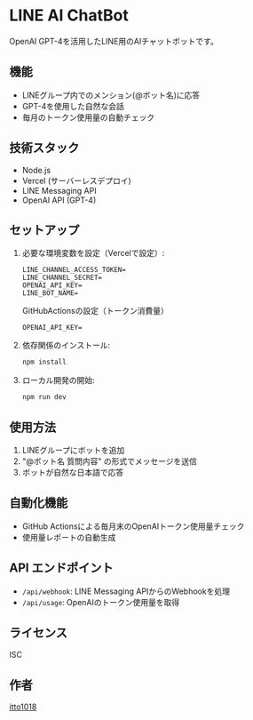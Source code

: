 # LINE AI ChatBot

OpenAI GPT-4を活用したLINE用のAIチャットボットです。

## 機能

- LINEグループ内でのメンション(@ボット名)に応答
- GPT-4を使用した自然な会話
- 毎月のトークン使用量の自動チェック

## 技術スタック

- Node.js
- Vercel (サーバーレスデプロイ)
- LINE Messaging API
- OpenAI API (GPT-4)

## セットアップ

1. 必要な環境変数を設定（Vercelで設定）:
   ```
   LINE_CHANNEL_ACCESS_TOKEN=
   LINE_CHANNEL_SECRET=
   OPENAI_API_KEY=
   LINE_BOT_NAME=
   ```

   GitHubActionsの設定（トークン消費量）
   ```
   OPENAI_API_KEY=
   ```

2. 依存関係のインストール:
   ```bash
   npm install
   ```

3. ローカル開発の開始:
   ```bash
   npm run dev
   ```

## 使用方法

1. LINEグループにボットを追加
2. "@ボット名 質問内容" の形式でメッセージを送信
3. ボットが自然な日本語で応答

## 自動化機能

- GitHub Actionsによる毎月末のOpenAIトークン使用量チェック
- 使用量レポートの自動生成

## API エンドポイント

- `/api/webhook`: LINE Messaging APIからのWebhookを処理
- `/api/usage`: OpenAIのトークン使用量を取得

## ライセンス

ISC

## 作者

[itto1018](https://github.com/itto1018)
